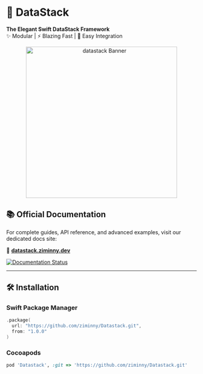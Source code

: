 # 🚀 DataStack

**The Elegant Swift DataStack Framework**  
✨ Modular | ⚡️ Blazing Fast | 🧩 Easy Integration  

<p align="center">
  <img width="400" src="https://raw.githubusercontent.com/ziminny/datastack-website/refs/heads/gh-pages/logo.png" alt="datastack Banner">
</p>

## 📚 Official Documentation

For complete guides, API reference, and advanced examples, visit our dedicated docs site:  

🔗 **[datastack.ziminny.dev](https://ziminny.github.io/datastack-website/)**  

[![Documentation Status](https://img.shields.io/badge/docs-100%25-brightgreen)](https://ziminny.github.io/datastack-website/)

---

## 🛠 Installation

### Swift Package Manager
```swift
.package(
  url: "https://github.com/ziminny/Datastack.git",
  from: "1.0.0"
)
```

### Cocoapods
```ruby
pod 'Datastack', :git => 'https://github.com/ziminny/Datastack.git'
```